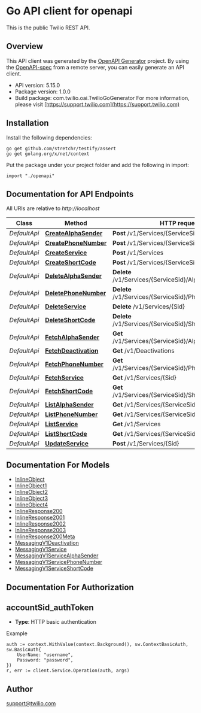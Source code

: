 # Go API client for openapi

This is the public Twilio REST API.

## Overview
This API client was generated by the [OpenAPI Generator](https://openapi-generator.tech) project.  By using the [OpenAPI-spec](https://www.openapis.org/) from a remote server, you can easily generate an API client.

- API version: 5.15.0
- Package version: 1.0.0
- Build package: com.twilio.oai.TwilioGoGenerator
For more information, please visit [https://support.twilio.com](https://support.twilio.com)

## Installation

Install the following dependencies:

```shell
go get github.com/stretchr/testify/assert
go get golang.org/x/net/context
```

Put the package under your project folder and add the following in import:

```golang
import "./openapi"
```

## Documentation for API Endpoints

All URIs are relative to *http://localhost*

Class | Method | HTTP request | Description
------------ | ------------- | ------------- | -------------
*DefaultApi* | [**CreateAlphaSender**](docs/DefaultApi.md#createalphasender) | **Post** /v1/Services/{ServiceSid}/AlphaSenders | 
*DefaultApi* | [**CreatePhoneNumber**](docs/DefaultApi.md#createphonenumber) | **Post** /v1/Services/{ServiceSid}/PhoneNumbers | 
*DefaultApi* | [**CreateService**](docs/DefaultApi.md#createservice) | **Post** /v1/Services | 
*DefaultApi* | [**CreateShortCode**](docs/DefaultApi.md#createshortcode) | **Post** /v1/Services/{ServiceSid}/ShortCodes | 
*DefaultApi* | [**DeleteAlphaSender**](docs/DefaultApi.md#deletealphasender) | **Delete** /v1/Services/{ServiceSid}/AlphaSenders/{Sid} | 
*DefaultApi* | [**DeletePhoneNumber**](docs/DefaultApi.md#deletephonenumber) | **Delete** /v1/Services/{ServiceSid}/PhoneNumbers/{Sid} | 
*DefaultApi* | [**DeleteService**](docs/DefaultApi.md#deleteservice) | **Delete** /v1/Services/{Sid} | 
*DefaultApi* | [**DeleteShortCode**](docs/DefaultApi.md#deleteshortcode) | **Delete** /v1/Services/{ServiceSid}/ShortCodes/{Sid} | 
*DefaultApi* | [**FetchAlphaSender**](docs/DefaultApi.md#fetchalphasender) | **Get** /v1/Services/{ServiceSid}/AlphaSenders/{Sid} | 
*DefaultApi* | [**FetchDeactivation**](docs/DefaultApi.md#fetchdeactivation) | **Get** /v1/Deactivations | 
*DefaultApi* | [**FetchPhoneNumber**](docs/DefaultApi.md#fetchphonenumber) | **Get** /v1/Services/{ServiceSid}/PhoneNumbers/{Sid} | 
*DefaultApi* | [**FetchService**](docs/DefaultApi.md#fetchservice) | **Get** /v1/Services/{Sid} | 
*DefaultApi* | [**FetchShortCode**](docs/DefaultApi.md#fetchshortcode) | **Get** /v1/Services/{ServiceSid}/ShortCodes/{Sid} | 
*DefaultApi* | [**ListAlphaSender**](docs/DefaultApi.md#listalphasender) | **Get** /v1/Services/{ServiceSid}/AlphaSenders | 
*DefaultApi* | [**ListPhoneNumber**](docs/DefaultApi.md#listphonenumber) | **Get** /v1/Services/{ServiceSid}/PhoneNumbers | 
*DefaultApi* | [**ListService**](docs/DefaultApi.md#listservice) | **Get** /v1/Services | 
*DefaultApi* | [**ListShortCode**](docs/DefaultApi.md#listshortcode) | **Get** /v1/Services/{ServiceSid}/ShortCodes | 
*DefaultApi* | [**UpdateService**](docs/DefaultApi.md#updateservice) | **Post** /v1/Services/{Sid} | 


## Documentation For Models

 - [InlineObject](docs/InlineObject.md)
 - [InlineObject1](docs/InlineObject1.md)
 - [InlineObject2](docs/InlineObject2.md)
 - [InlineObject3](docs/InlineObject3.md)
 - [InlineObject4](docs/InlineObject4.md)
 - [InlineResponse200](docs/InlineResponse200.md)
 - [InlineResponse2001](docs/InlineResponse2001.md)
 - [InlineResponse2002](docs/InlineResponse2002.md)
 - [InlineResponse2003](docs/InlineResponse2003.md)
 - [InlineResponse200Meta](docs/InlineResponse200Meta.md)
 - [MessagingV1Deactivation](docs/MessagingV1Deactivation.md)
 - [MessagingV1Service](docs/MessagingV1Service.md)
 - [MessagingV1ServiceAlphaSender](docs/MessagingV1ServiceAlphaSender.md)
 - [MessagingV1ServicePhoneNumber](docs/MessagingV1ServicePhoneNumber.md)
 - [MessagingV1ServiceShortCode](docs/MessagingV1ServiceShortCode.md)


## Documentation For Authorization



## accountSid_authToken

- **Type**: HTTP basic authentication

Example

```golang
auth := context.WithValue(context.Background(), sw.ContextBasicAuth, sw.BasicAuth{
    UserName: "username",
    Password: "password",
})
r, err := client.Service.Operation(auth, args)
```


## Author

support@twilio.com


